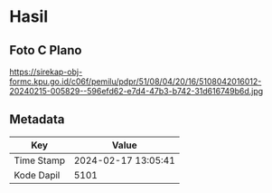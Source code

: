 # Hasil

## Foto C Plano

https://sirekap-obj-formc.kpu.go.id/c06f/pemilu/pdpr/51/08/04/20/16/5108042016012-20240215-005829--596efd62-e7d4-47b3-b742-31d616749b6d.jpg


## Metadata

| Key        | Value               |
| ---------- | ------------------- |
| Time Stamp | 2024-02-17 13:05:41 |
| Kode Dapil | 5101                |



